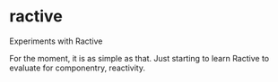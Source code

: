 ractive
=======

Experiments with Ractive

For the moment, it is as simple as that. Just starting to learn Ractive to evaluate for componentry, reactivity.

